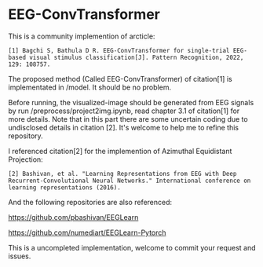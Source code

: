 # EEG-ConvTransformer

This is a community implemention of arcticle:

`[1] Bagchi S, Bathula D R. EEG-ConvTransformer for single-trial EEG-based visual stimulus classification[J]. Pattern Recognition, 2022, 129: 108757.`

The proposed method (Called EEG-ConvTransformer) of citation[1] is implementated in /model. It should be no problem.

Before running, the visualized-image should be generated from EEG signals by run /preprocess/project2img.ipynb, read chapter 3.1 of citation[1] for more details.
Note that in this part there are some uncertain coding due to undisclosed details in citation [2]. It's welcome to help me to refine this repository.

I referenced citation[2] for the implemention of Azimuthal Equidistant Projection:

`[2] Bashivan, et al. "Learning Representations from EEG with Deep Recurrent-Convolutional Neural Networks." International conference on learning representations (2016).`


And the following repositories are also referenced:

https://github.com/pbashivan/EEGLearn

https://github.com/numediart/EEGLearn-Pytorch


This is a uncompleted implementation, welcome to commit your request and issues.
